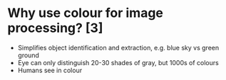 # Why use colour for image processing? [3]

- Simplifies object identification and extraction, e.g. blue sky vs green ground
- Eye can only distinguish 20-30 shades of gray, but 1000s of colours
- Humans see in colour